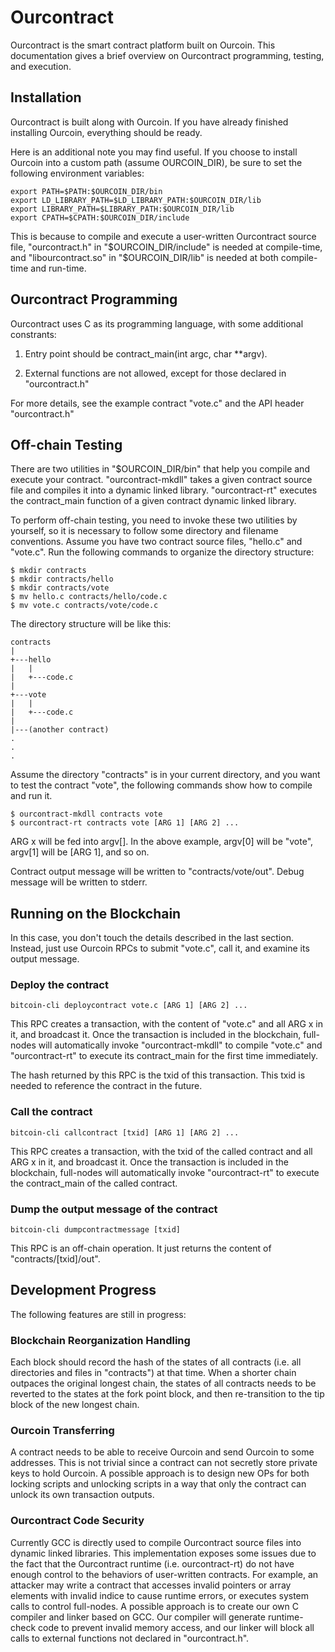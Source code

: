 Ourcontract
===========

Ourcontract is the smart contract platform built on Ourcoin. This documentation gives a brief overview on Ourcontract programming, testing, and execution.

Installation
------------

Ourcontract is built along with Ourcoin. If you have already finished installing Ourcoin, everything should be ready.

Here is an additional note you may find useful. If you choose to install Ourcoin into a custom path (assume OURCOIN_DIR), be sure to set the following environment variables:

```
export PATH=$PATH:$OURCOIN_DIR/bin
export LD_LIBRARY_PATH=$LD_LIBRARY_PATH:$OURCOIN_DIR/lib
export LIBRARY_PATH=$LIBRARY_PATH:$OURCOIN_DIR/lib
export CPATH=$CPATH:$OURCOIN_DIR/include
```

This is because to compile and execute a user-written Ourcontract source file, "ourcontract.h" in "$OURCOIN_DIR/include" is needed at compile-time, and "libourcontract.so" in "$OURCOIN_DIR/lib" is needed at both compile-time and run-time.

Ourcontract Programming
-----------------------

Ourcontract uses C as its programming language, with some additional constrants:

1. Entry point should be contract_main(int argc, char **argv).

2. External functions are not allowed, except for those declared in "ourcontract.h"

For more details, see the example contract "vote.c" and the API header "ourcontract.h"

Off-chain Testing
-----------------

There are two utilities in "$OURCOIN_DIR/bin" that help you compile and execute your contract. "ourcontract-mkdll" takes a given contract source file and compiles it into a dynamic linked library. "ourcontract-rt" executes the contract_main function of a given contract dynamic linked library.

To perform off-chain testing, you need to invoke these two utilities by yourself, so it is necessary to follow some directory and filename conventions. Assume you have two contract source files, "hello.c" and "vote.c". Run the following commands to organize the directory structure:

```
$ mkdir contracts
$ mkdir contracts/hello
$ mkdir contracts/vote
$ mv hello.c contracts/hello/code.c
$ mv vote.c contracts/vote/code.c
```

The directory structure will be like this:

```
contracts
|
+---hello
|   |
|   +---code.c
|
+---vote
|   |
|   +---code.c
|
|---(another contract)
.
.
.
```

Assume the directory "contracts" is in your current directory, and you want to test the contract "vote", the following commands show how to compile and run it.

```
$ ourcontract-mkdll contracts vote
$ ourcontract-rt contracts vote [ARG 1] [ARG 2] ...
```

ARG x will be fed into argv[]. In the above example, argv\[0\] will be "vote", argv\[1\] will be \[ARG 1\], and so on.

Contract output message will be written to "contracts/vote/out". Debug message will be written to stderr.

Running on the Blockchain
-------------------------

In this case, you don't touch the details described in the last section. Instead, just use Ourcoin RPCs to submit "vote.c", call it, and examine its output message.

### Deploy the contract
```
bitcoin-cli deploycontract vote.c [ARG 1] [ARG 2] ...
```

This RPC creates a transaction, with the content of "vote.c" and all ARG x in it, and broadcast it. Once the transaction is included in the blockchain, full-nodes will automatically invoke "ourcontract-mkdll" to compile "vote.c" and "ourcontract-rt" to execute its contract_main for the first time immediately.

The hash returned by this RPC is the txid of this transaction. This txid is needed to reference the contract in the future.

### Call the contract
```
bitcoin-cli callcontract [txid] [ARG 1] [ARG 2] ...
```

This RPC creates a transaction, with the txid of the called contract and all ARG x in it, and broadcast it. Once the transaction is included in the blockchain, full-nodes will automatically invoke "ourcontract-rt" to execute the contract_main of the called contract.

### Dump the output message of the contract
```
bitcoin-cli dumpcontractmessage [txid]
```

This RPC is an off-chain operation. It just returns the content of "contracts/\[txid\]/out".

Development Progress
--------------------

The following features are still in progress:

### Blockchain Reorganization Handling

Each block should record the hash of the states of all contracts (i.e. all directories and files in "contracts") at that time. When a shorter chain outpaces the original longest chain, the states of all contracts needs to be reverted to the states at the fork point block, and then re-transition to the tip block of the new longest chain.

### Ourcoin Transferring

A contract needs to be able to receive Ourcoin and send Ourcoin to some addresses. This is not trivial since a contract can not secretly store private keys to hold Ourcoin. A possible approach is to design new OPs for both locking scripts and unlocking scripts in a way that only the contract can unlock its own transaction outputs.

### Ourcontract Code Security

Currently GCC is directly used to compile Ourcontract source files into dynamic linked libraries. This implementation exposes some issues due to the fact that the Ourcontract runtime (i.e. ourcontract-rt) do not have enough control to the behaviors of user-written contracts. For example, an attacker may write a contract that accesses invalid pointers or array elements with invalid indice to cause runtime errors, or executes system calls to control full-nodes. A possible approach is to create our own C compiler and linker based on GCC. Our compiler will generate runtime-check code to prevent invalid memory access, and our linker will block all calls to external functions not declared in "ourcontract.h".
